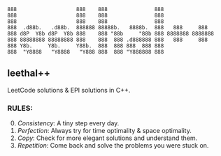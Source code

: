 ```
888                   888    888               888                 
888                   888    888               888                 
888                   888    888               888                 
888  .d88b.   .d88b.  888888 88888b.   8888b.  888   888     888   
888 d8P  Y8b d8P  Y8b 888    888 "88b     "88b 888 8888888 8888888 
888 88888888 88888888 888    888  888 .d888888 888   888     888   
888 Y8b.     Y8b.     Y88b.  888  888 888  888 888                 
888  "Y8888   "Y8888   "Y888 888  888 "Y888888 888                 
```

## leethal++
LeetCode solutions & EPI solutions in C++.

### RULES:
0. _Consistency_: A tiny step every day.
1. _Perfection_: Always try for time optimality & space optimality.
2. _Copy_: Check for more elegant solutions and understand them.
3. _Repetition_: Come back and solve the problems you were stuck on.
